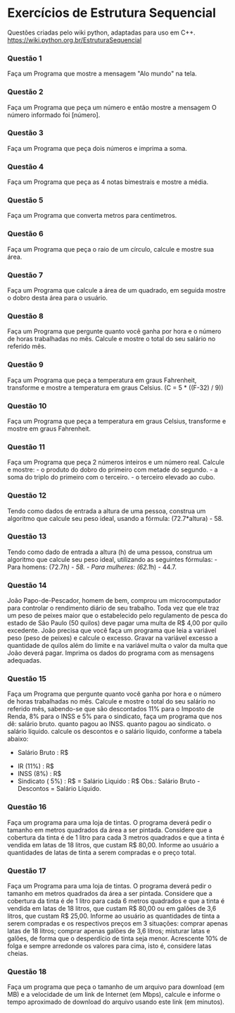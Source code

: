# Exercícios de Estrutura Sequencial
Questões criadas pelo wiki python, adaptadas para uso em C++.
https://wiki.python.org.br/EstruturaSequencial

### Questão 1
Faça um Programa que mostre a mensagem "Alo mundo" na tela.


### Questão 2
Faça um Programa que peça um número e então mostre a mensagem O número informado foi [número].


### Questão 3
Faça um Programa que peça dois números e imprima a soma.


### Questão 4
Faça um Programa que peça as 4 notas bimestrais e mostre a média.


### Questão 5
Faça um Programa que converta metros para centímetros.


### Questão 6
Faça um Programa que peça o raio de um círculo, calcule e mostre sua área.


### Questão 7
Faça um Programa que calcule a área de um quadrado, em seguida mostre o dobro desta área para o usuário.


### Questão 8
Faça um Programa que pergunte quanto você ganha por hora e o número de horas trabalhadas no mês. Calcule e mostre o total do seu salário no referido mês.


### Questão 9
Faça um Programa que peça a temperatura em graus Fahrenheit, transforme e mostre a temperatura em graus Celsius. (C = 5 * ((F-32) / 9))


### Questão 10
Faça um Programa que peça a temperatura em graus Celsius, transforme e mostre em graus Fahrenheit.


### Questão 11
Faça um Programa que peça 2 números inteiros e um número real. Calcule e mostre:
    - o produto do dobro do primeiro com metade do segundo.
    - a soma do triplo do primeiro com o terceiro.
    - o terceiro elevado ao cubo.


### Questão 12 
Tendo como dados de entrada a altura de uma pessoa, construa um algoritmo que calcule seu peso ideal, usando a fórmula: (72.7*altura) - 58.


### Questão 13
Tendo como dado de entrada a altura (h) de uma pessoa, construa um algoritmo que calcule seu peso ideal, utilizando as seguintes fórmulas:
    - Para homens: (72.7*h) - 58.
    - Para mulheres: (62.1*h) - 44.7.


### Questão 14
João Papo-de-Pescador, homem de bem, comprou um microcomputador para controlar o rendimento diário de seu trabalho. Toda vez que ele traz um peso de peixes maior que o estabelecido pelo regulamento de pesca do estado de São Paulo (50 quilos) deve pagar uma multa de R$ 4,00 por quilo excedente. João precisa que você faça um programa que leia a variável peso (peso de peixes) e calcule o excesso. Gravar na variável excesso a quantidade de quilos além do limite e na variável multa o valor da multa que João deverá pagar. Imprima os dados do programa com as mensagens adequadas.


### Questão 15
Faça um Programa que pergunte quanto você ganha por hora e o número de horas trabalhadas no mês. Calcule e mostre o total do seu salário no referido mês, sabendo-se que são descontados 11% para o Imposto de Renda, 8% para o INSS e 5% para o sindicato, faça um programa que nos dê:
salário bruto.
quanto pagou ao INSS.
quanto pagou ao sindicato.
o salário líquido.
calcule os descontos e o salário líquido, conforme a tabela abaixo:
+ Salário Bruto : R$
- IR (11%) : R$
- INSS (8%) : R$
- Sindicato ( 5%) : R$
= Salário Liquido : R$
Obs.: Salário Bruto - Descontos = Salário Líquido.


### Questão 16
Faça um programa para uma loja de tintas. O programa deverá pedir o tamanho em metros quadrados da área a ser pintada. Considere que a cobertura da tinta é de 1 litro para cada 3 metros quadrados e que a tinta é vendida em latas de 18 litros, que custam R$ 80,00. Informe ao usuário a quantidades de latas de tinta a serem compradas e o preço total.

### Questão 17
Faça um Programa para uma loja de tintas. O programa deverá pedir o tamanho em metros quadrados da área a ser pintada. Considere que a cobertura da tinta é de 1 litro para cada 6 metros quadrados e que a tinta é vendida em latas de 18 litros, que custam R$ 80,00 ou em galões de 3,6 litros, que custam R$ 25,00.
Informe ao usuário as quantidades de tinta a serem compradas e os respectivos preços em 3 situações:
comprar apenas latas de 18 litros;
comprar apenas galões de 3,6 litros;
misturar latas e galões, de forma que o desperdício de tinta seja menor. Acrescente 10% de folga e sempre arredonde os valores para cima, isto é, considere latas cheias.


### Questão 18
Faça um programa que peça o tamanho de um arquivo para download (em MB) e a velocidade de um link de Internet (em Mbps), calcule e informe o tempo aproximado de download do arquivo usando este link (em minutos).
